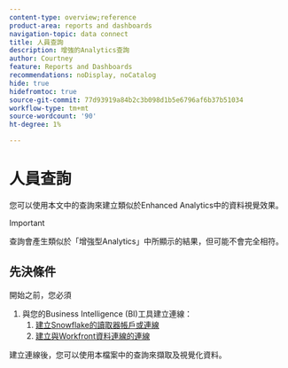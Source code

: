 ```yaml
---
content-type: overview;reference
product-area: reports and dashboards
navigation-topic: data connect
title: 人員查詢
description: 增強的Analytics查詢
author: Courtney
feature: Reports and Dashboards
recommendations: noDisplay, noCatalog
hide: true
hidefromtoc: true
source-git-commit: 77d93919a84b2c3b098d1b5e6796af6b37b51034
workflow-type: tm+mt
source-wordcount: '90'
ht-degree: 1%

---
```



# 人員查詢

您可以使用本文中的查詢來建立類似於Enhanced Analytics中的資料視覺效果。

>[!IMPORTANT]
>
>查詢會產生類似於「增強型Analytics」中所顯示的結果，但可能不會完全相符。


## 先決條件

開始之前，您必須

1. 與您的Business Intelligence (BI)工具建立連線：
   1. [建立Snowflake的讀取器帳戶或連線](/help/quicksilver/reports-and-dashboards/data-lake/create-a-reader-account.md)
   1. [建立與Workfront資料連線的連線](/help/quicksilver/reports-and-dashboards/data-lake/share-data-externally.md)

建立連線後，您可以使用本檔案中的查詢來擷取及視覺化資料。


